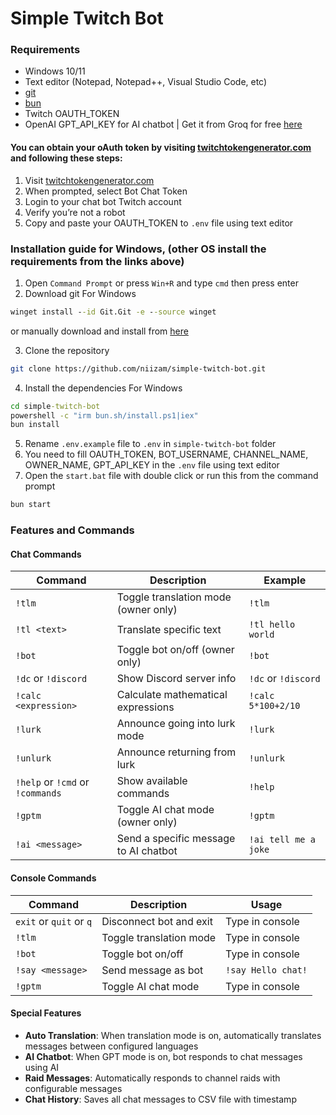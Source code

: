 # Simple Twitch Bot

### Requirements
- Windows 10/11
- Text editor (Notepad, Notepad++, Visual Studio Code, etc)
- [git](https://git-scm.com/downloads/win)
- [bun](https://bun.sh/docs/installation)
- Twitch OAUTH_TOKEN
- OpenAI GPT_API_KEY for AI chatbot | Get it from Groq for free [here](https://console.groq.com/keys)

#### You can obtain your oAuth token by visiting [twitchtokengenerator.com](twitchtokengenerator.com) and following these steps:
1. Visit [twitchtokengenerator.com](twitchtokengenerator.com)
2. When prompted, select Bot Chat Token
3. Login to your chat bot Twitch account
4. Verify you’re not a robot
5. Copy and paste your OAUTH_TOKEN to `.env` file using text editor

### Installation guide for Windows, (other OS install the requirements from the links above)
1. Open `Command Prompt` or press `Win+R` and type `cmd` then press enter
2. Download git
For Windows
```cmd
winget install --id Git.Git -e --source winget 
```
or manually download and install from [here](https://git-scm.com/downloads/win)

3. Clone the repository
```bash
git clone https://github.com/niizam/simple-twitch-bot.git
```

4. Install the dependencies
For Windows
```cmd
cd simple-twitch-bot
powershell -c "irm bun.sh/install.ps1|iex"
bun install
```
5. Rename `.env.example` file to `.env` in `simple-twitch-bot` folder
6. You need to fill OAUTH_TOKEN, BOT_USERNAME, CHANNEL_NAME, OWNER_NAME, GPT_API_KEY in the `.env` file using text editor
6. Open the `start.bat` file with double click or run this from the command prompt
```cmd
bun start
```

### Features and Commands

#### Chat Commands
| Command | Description | Example |
|---------|-------------|--------|
| `!tlm` | Toggle translation mode (owner only) | `!tlm` |
| `!tl <text>` | Translate specific text | `!tl hello world` |
| `!bot` | Toggle bot on/off (owner only) | `!bot` |
| `!dc` or `!discord` | Show Discord server info | `!dc` or `!discord` |
| `!calc <expression>` | Calculate mathematical expressions | `!calc 5*100+2/10` |
| `!lurk` | Announce going into lurk mode | `!lurk` |
| `!unlurk` | Announce returning from lurk | `!unlurk` |
| `!help` or `!cmd` or `!commands` | Show available commands | `!help` |
| `!gptm` | Toggle AI chat mode (owner only) | `!gptm` |
| `!ai <message>` | Send a specific message to AI chatbot | `!ai tell me a joke` |

#### Console Commands
| Command | Description | Usage |
|---------|-------------|--------|
| `exit` or `quit` or `q` | Disconnect bot and exit | Type in console |
| `!tlm` | Toggle translation mode | Type in console |
| `!bot` | Toggle bot on/off | Type in console |
| `!say <message>` | Send message as bot | `!say Hello chat!` |
| `!gptm` | Toggle AI chat mode | Type in console |

#### Special Features
- **Auto Translation**: When translation mode is on, automatically translates messages between configured languages
- **AI Chatbot**: When GPT mode is on, bot responds to chat messages using AI
- **Raid Messages**: Automatically responds to channel raids with configurable messages
- **Chat History**: Saves all chat messages to CSV file with timestamp
